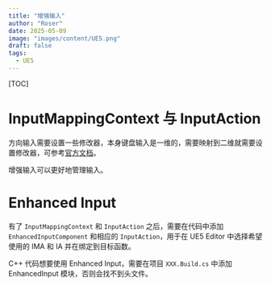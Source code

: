 ```yaml
---
title: "增强输入"
author: "Roser"
date: 2025-05-09
image: "images/content/UE5.png"
draft: false
tags:
  - UE5
---
```

[TOC]
# InputMappingContext 与 InputAction

方向输入需要设置一些修改器，本身键盘输入是一维的，需要映射到二维就需要设置修改器，可参考[官方文档](https://dev.epicgames.com/documentation/zh-cn/unreal-engine/enhanced-input-in-unreal-engine)。

增强输入可以更好地管理输入。
# Enhanced Input

有了 `InputMappingContext` 和 `InputAction` 之后，需要在代码中添加 `EnhancedInputComponent` 和相应的 `InputAction`，用于在 UE5 Editor 中选择希望使用的 IMA 和 IA 并在绑定到目标函数。

C++ 代码想要使用 Enhanced Input，需要在项目 `XXX.Build.cs` 中添加 EnhancedInput 模块，否则会找不到头文件。